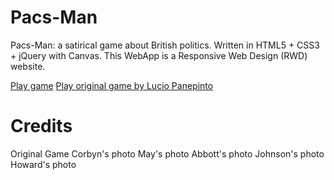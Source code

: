 # Pacs-Man
Pacs-Man: a satirical game about British politics. Written in HTML5 + CSS3 + jQuery with Canvas. This WebApp is a Responsive Web Design (RWD) website.

<a href="https://pacsman.puntofisso.net">Play game</a>
<a href="https://pacman-e281c.firebaseapp.com">Play original game by Lucio Panepinto</a>

# Credits
Original Game
Corbyn's photo
May's photo
Abbott's photo
Johnson's photo
Howard's photo 
